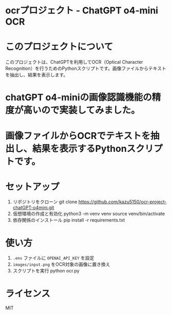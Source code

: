 # ocrプロジェクト - ChatGPT o4-mini OCR

# このプロジェクトについて
このプロジェクトは、ChatGPTを利用してOCR（Optical Character Recognition）を行うためのPythonスクリプトです。画像ファイルからテキストを抽出し、結果を表示します。
# chatGPT o4-miniの画像認識機能の精度が高いので実装してみました。
# 画像ファイルからOCRでテキストを抽出し、結果を表示するPythonスクリプトです。

# セットアップ
1. リポジトリをクローン
   git clone https://github.com/kazu5150/ocr-project-chatGPT-o4mini.git
2. 仮想環境の作成と有効化
   python3 -m venv venv
   source venv/bin/activate
3. 依存関係のインストール
   pip install -r requirements.txt

# 使い方
1. `.env` ファイルに `OPENAI_API_KEY` を設定
2. `images/input.png` をOCR対象の画像に置き換え
3. スクリプトを実行
   python ocr.py

# ライセンス
MIT
